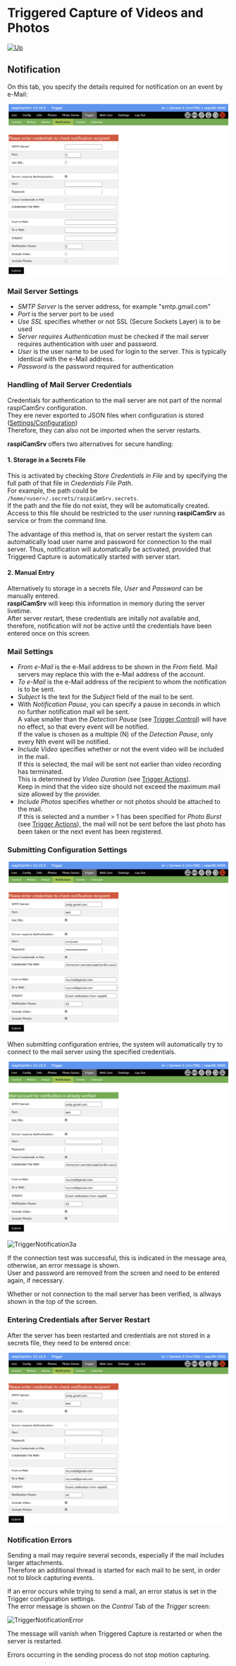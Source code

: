 # Triggered Capture of Videos and Photos

[![Up](img/goup.gif)](./Trigger.md)

## Notification

On this tab, you specify the details required for notification on an event by e-Mail:

![TriggerNotification0](./img/Trigger_Notification0.jpg)

### Mail Server Settings

- *SMTP Server* is the server address, for example "smtp.gmail.com"
- *Port* is the server port to be used
- *Use SSL* specifies whether or not SSL (Secure Sockets Layer) is to be used
- *Server requires Authentication* must be checked if the mail server requires authentication with user and password.
- *User* is the user name to be used for login to the server. This is typically identical with the e-Mail address.
- *Password* is the password required for authentication

### Handling of Mail Server Credentials

Credentials for authentication to the mail server are not part of the normal raspiCamSrv configuration.    
They ere never exported to JSON files when configuration is stored ([Settings/Configuration](./SettingsConfiguration.md))   
Therefore, they can also not be imported when the server restarts.

**raspiCamSrv** offers two alternatives for secure handling:

#### 1. Storage in a Secrets File

This is activated by checking *Store Credentials in File* and by specifying the full path of that file in *Credentials File Path*.   
For example, the path could be ```/home/<user>/.secrets/raspiCamSrv.secrets```.   
If the path and the file do not exist, they will be automatically created.  
Access to this file should be restricted to the user running **raspiCamSrv** as service or from the command line.

The advantage of this method is, that on server restart the system can automatically load user name and password for connection to the mail server. Thus, notification will automatically be activated, provided that Triggered Capture is automatically started with server start.

#### 2. Manual Entry

Alternatively to storage in a secrets file, *User* and *Password* can be manually entered.   
**raspiCamSrv** will keep this information in memory during the server livetime.   
After server restart, these credentials are initally not available and, therefore, notification will not be active until the credentials have been entered once on this screen.

### Mail Settings

- *From e-Mail* is the e-Mail address to be shown in the *From* field. Mail servers may replace this with the e-Mail address of the account.
- *To e-Mail* is the e-Mail address of the recipient to whom the notification is to be sent.
- *Subject* Is the text for the *Subject* field of the mail to be sent.
- With *Notification Pause*, you can specify a pause in seconds in which no further notification mail wil be sent.   
A value smaller than the *Detection Pause* (see [Trigger Control](./Trigger.md#control)) will have no effect, so that every event will be notified.    
If the value is chosen as a multiple (N) of the *Detection Pause*, only every Nth event will be notified.
- *Include Video* specifies whether or not the event video will be included in the mail.    
If this is selected, the mail will be sent not earlier than video recording has terminated.    
This is determined by *Video Duration* (see [Trigger Actions](./Trigger.md#actions)).   
Keep in mind that the video size should not exceed the maximum mail size allowed by the provider.
- *Include Photos* specifies whether or not photos should be attached to the mail.   
If this is selected and a number > 1 has been specified for *Photo Burst* (see [Trigger Actions](./Trigger.md#actions)), the mail will not be sent before the last photo has been taken or the next event has been registered.

### Submitting Configuration Settings

![TriggerNotification1](./img/Trigger_Notification1.jpg)

When submitting configuration entries, the system will automatically try to connect to the mail server using the specified credentials.

![TriggerNotification3](./img/Trigger_Notification3.jpg)

![TriggerNotification3a](./img/Trigger_Notification3a.jpg)

If the connection test was successful, this is indicated in the message area, otherwise, an error message is shown.   
User and password are removed from the screen and need to be entered again, if necessary.

Whether or not connection to the mail server has been verified, is allways shown in the top of the screen.

### Entering Credentials after Server Restart

After the server has been restarted and credentials are not stored in a secrets file, they need to be entered once:

![TriggerNotification2](./img/Trigger_Notification2.jpg)


### Notification Errors

Sending a mail may require several seconds, especially if the mail includes larger attachments.   
Therefore an additional thread is started for each mail to be sent, in order not to block capturing events.

If an error occurs while trying to send a mail, an error status is set in the Trigger configuration settings.   
The error message is shown on the *Control* Tab of the *Trigger* screen:   

![TriggerNotificationError](./img/Trigger_NotificationError.jpg)

The message will vanish when Triggered Capture is restarted or when the server is restarted.   

Errors occurring in the sending process do not stop motion capturing.